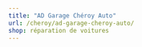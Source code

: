 ```yaml
---
title: "AD Garage Chéroy Auto"
url: /cheroy/ad-garage-cheroy-auto/
shop: réparation de voitures
---
```

